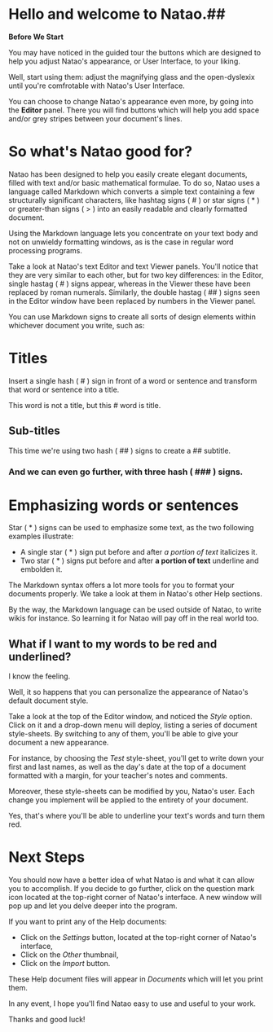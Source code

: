 # Hello and welcome to Natao.##

**Before We Start**

You may have noticed in the guided tour the buttons which are designed to help you adjust Natao's appearance, or User Interface, to your liking.

Well, start using them: adjust the magnifying glass and the open-dyslexix until you're comfrotable with Natao's User Interface.

You can choose to change Natao's appearance even more, by going into the **Editor** panel. There you will find buttons which will help you add space and/or grey stripes between your document's lines.

# So what's Natao good for?

Natao has been designed to help you easily create elegant documents, filled with text and/or basic mathematical formulae.
To do so, Natao uses a language called Markdown which converts a simple text containing a few structurally significant characters, like hashtag signs ( # ) or star signs ( * ) or greater-than signs ( > ) into an easily readable and clearly formatted document.

Using the Markdown language lets you concentrate on your text body and not on unwieldy formatting windows, as is the case in regular word processing programs. 

Take a look at Natao's text Editor and text Viewer panels. You'll notice that they are very similar to each other, but for two key differences: in the Editor, single hastag ( # ) signs appear, whereas in the Viewer these have been replaced by roman numerals. Similarly, the double hastag ( ## ) signs seen in the Editor window have been replaced by numbers in the Viewer panel.

You can use Markdown signs to create all sorts of design elements within whichever document you write, such as:

# Titles

Insert a single hash ( # ) sign in front of a word or sentence and transform that word or sentence into a title.

 This word is not a title, but this # word is title.

## Sub-titles

This time we're using two hash ( ## ) signs to create a ## subtitle.

### And we can even go further, with three hash ( ### ) signs.

# Emphasizing words or sentences
Star ( * ) signs can be used to emphasize some text, as the two following examples illustrate:

- A single star ( * ) sign put before and after *a portion of text* italicizes it.
- Two star ( * ) signs put before and after **a portion of text** underline and embolden it.

The Markdown syntax offers a lot more tools for you to format your documents properly. We take a look at them in Natao's other Help sections. 

By the way, the Markdown language can be used outside of Natao, to write wikis for instance. So learning it for Natao will pay off in the real world too.

## What if I want to my words to be red and underlined?

I know the feeling.

Well, it so happens that you can personalize the appearance of Natao's default document style.

Take a look at the top of the Editor window, and noticed the *Style* option. Click on it and a drop-down menu will deploy, listing a series of document style-sheets. By switching to any of them, you'll be able to give your document a new appearance.

For instance, by choosing the *Test* style-sheet, you'll get to write down your first and last names, as well as the day's date at the top of a document formatted with a margin, for your teacher's notes and comments.

Moreover, these style-sheets can be modified by you, Natao's user. Each change you implement will be applied to the entirety of your document.


Yes, that's where you'll be able to underline your text's words and turn them red.

# Next Steps

You should now have a better idea of what Natao is and what it can allow you to accomplish. If you decide to go further, click on the question mark icon located at the top-right corner of Natao's interface. A new window will pop up and let you delve deeper into the program.

If you want to print any of the Help documents:

- Click on the *Settings* button, located at the top-right corner of Natao's interface,
- Click on the *Other* thumbnail,
- Click on the *Import* button.

These Help document files will appear in *Documents* which will let you print them.

In any event, I hope you'll find Natao easy to use and useful to your work.

Thanks and good luck!
